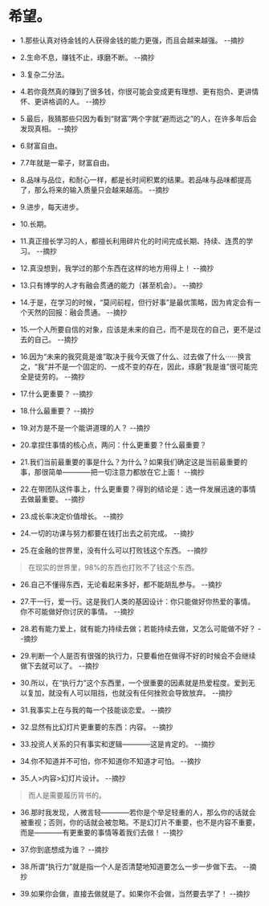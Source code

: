 # 希望。

- 1.那些认真对待金钱的人获得金钱的能力更强，而且会越来越强。 --摘抄

- 2.生命不息，赚钱不止，琢磨不断。 --摘抄

- 3.复杂二分法。

- 4.若你竟然真的赚到了很多钱，你很可能会变成更有理想、更有抱负、更讲情怀、更讲格调的人。 --摘抄

- 5.最后，我猜那些只因为看到“财富”两个字就“避而远之”的人，在许多年后会发现真相。 --摘抄

- 6.财富自由。

- 7.7年就是一辈子，财富自由。

- 8.品味与品位，和耐心一样，都是长时间积累的结果。若品味与品味都提高了，那么将来的输入质量只会越来越高。 --摘抄

- 9.进步，每天进步。

- 10.长期。

- 11.真正擅长学习的人，都擅长利用碎片化的时间完成长期、持续、连贯的学习。 --摘抄

- 12.真没想到，我学过的那个东西在这样的地方用得上！ --摘抄

- 13.只有博学的人才有融会贯通的能力（甚至机会）。 --摘抄

- 14.于是，在学习的时候，“莫问前程，但行好事”是最优策略，因为肯定会有一个天然的回报：融会贯通。 --摘抄

- 15.一个人所要自信的对象，应该是未来的自己，而不是现在的自己，更不是过去的自己。 --摘抄

- 16.因为“未来的我究竟是谁”取决于我今天做了什么、过去做了什么······换言之，“我”并不是一个固定的、一成不变的存在，因此，琢磨“我是谁”很可能完全是徒劳的。 --摘抄

- 17.什么更重要？ --摘抄

- 18.什么最重要？ --摘抄

- 19.对方是不是一个能讲道理的人？ --摘抄

- 20.拿捏住事情的核心点，两问：什么更重要？什么最重要？

- 21.我们当前最重要的事是什么？为什么？如果我们确定这是当前最重要的事，那很简单————把一切注意力都放在它上面！ --摘抄

- 22.在带团队这件事上，什么更重要？得到的结论是：选一件发展迅速的事情去做最重要。 --摘抄

- 23.成长率决定价值增长。 --摘抄

- 24.一切的功课与努力都要在钱打出去之前完成。 --摘抄

- 25.在金融的世界里，没有什么可以打败钱这个东西。 --摘抄

>在现实的世界里，98%的东西也打败不了钱这个东西。

- 26.自己不懂得东西，无论看起来多好，都不能胡乱参与。 --摘抄

- 27.干一行，爱一行。这是我们人类的基因设计：你只能做好你热爱的事情。你不可能做好你讨厌的事情。 --摘抄

- 28.若有能力爱上，就有能力持续去做；若能持续去做，又怎么可能做不好？ --摘抄

- 29.判断一个人是否有很强的执行力，只要看他在做得不好的时候会不会继续做下去就可以了。 --摘抄

- 30.所以，在“执行力”这个东西里，一个很重要的因素就是热爱程度。爱到无以复加，就没有人可以阻挡，也就没有任何挫败会导致放弃。 --摘抄

- 31.我事实上在与我的每一个技能谈恋爱。 --摘抄

- 32.显然有比幻灯片更重要的东西：内容。 --摘抄

- 33.投资人关系的只有事实和逻辑————这是肯定的。 --摘抄

- 34.你不知道并不可怕，你不知道你不知道才可怕。 --摘抄

- 35.人>内容>幻灯片设计。 --摘抄

>而人是需要履历背书的。

- 36.那时我发现，人微言轻————若你是个举足轻重的人，那么你的话就会被重视；否则，你的话就会被忽略。不是幻灯片不重要，也不是内容不重要，而是————有更重要的事情等着我们去做！ --摘抄

- 37.你到底想成为谁？ --摘抄

- 38.所谓“执行力”就是指一个人是否清楚地知道要怎么一步一步做下去。 --摘抄

- 39.如果你会做，直接去做就是了。如果你不会做，当然要去学了！ --摘抄
